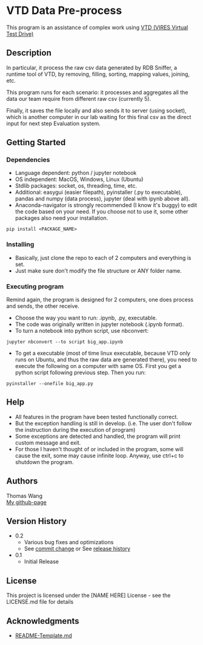 # VTD Data Pre-process

This program is an assistance of complex work using [VTD (VIRES Virtual Test Drive)](https://vires.mscsoftware.com/)  


## Description

In particular, it process the raw csv data generated by RDB Sniffer, a runtime tool of VTD, by removing, filling, sorting, mapping values, joining, etc.  

This program runs for each scenario: it processes and aggregates all the data our team require from different raw csv (currently 5).  

Finally, it saves the file locally and also sends it to server (using socket), which is another computer in our lab waiting for this final csv as the direct input for next step Evaluation system.

## Getting Started

### Dependencies

* Language dependent: python / jupyter notebook  
* OS independent: MacOS, Windows, Linux (Ubuntu)  
* Stdlib packages: socket, os, threading, time, etc. 
* Additional: easygui (easier filepath), pyinstaller (.py to executable), pandas and numpy (data process), jupyter (deal with ipynb above all).
* Anaconda-navigator is strongly recommended (I know it's buggy) to edit the code based on your need. If you choose not to use it, some other packages also need your installation.  
```
pip install <PACKAGE_NAME>
```

### Installing

* Basically, just clone the repo to each of 2 computers and everything is set.
* Just make sure don't modify the file structure or ANY folder name.

### Executing program

Remind again, the program is designed for 2 computers, one does process and sends, the other receive.  

* Choose the way you want to run: .ipynb, .py, executable.
* The code was originally written in jupyter notebook (.ipynb format).
* To turn a notebook into python script, use nbconvert:
```
jupyter nbconvert --to script big_app.ipynb
```
* To get a executable (most of time linux executable, because VTD only runs on Ubuntu, and thus the raw data are generated there), you need to execute the following on a computer with same OS. First you get a python script following previous step. Then you run:
```
pyinstaller --onefile big_app.py
```

## Help

* All features in the program have been tested functionally correct.  
* But the exception handling is still in develop. (i.e. The user don't follow the instruction during the execution of program)
* Some exceptions are detected and handled, the program will print custom message and exit.
* For those I haven't thought of or included in the program, some will cause the exit, some may cause infinite loop. Anyway, use ctrl+c to shutdown the program.


## Authors

Thomas Wang  
[My github-page](https://github.com/Thomaswang0822)

## Version History

* 0.2
    * Various bug fixes and optimizations
    * See [commit change]() or See [release history]()
* 0.1
    * Initial Release

## License

This project is licensed under the [NAME HERE] License - see the LICENSE.md file for details

## Acknowledgments
* [README-Template.md](https://gist.github.com/DomPizzie/7a5ff55ffa9081f2de27c315f5018afc)